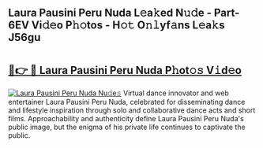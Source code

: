 ## Laura Pausini Peru Nuda L𝚎a𝚔ed N𝚞𝚍e - Part-6EV Vi𝚍𝚎o P𝚑𝚘tos - H𝚘𝚝 O𝚗𝚕yf𝚊ns L𝚎a𝚔s J56gu

# <h2><a href="http://kf1bha.oniu.top/?m=Laura+Pausini+Peru+Nuda">🔗👉 🔴 Laura Pausini Peru Nuda P𝚑ot𝚘𝚜 V𝚒d𝚎o</a></h2>

[![Laura Pausini Peru Nuda Nu𝚍e𝚜](https://i.imgur.com/0qMVB7G.gif)](http://kf1bha.oniu.top/?m=Laura+Pausini+Peru+Nuda)
Virtual dance innovator and web entertainer Laura Pausini Peru Nuda, celebrated for disseminating dance and lifestyle inspiration through solo and collaborative dance acts and short films. Approachability and authenticity define Laura Pausini Peru Nuda's public image, but the enigma of his private life continues to captivate the public.  
